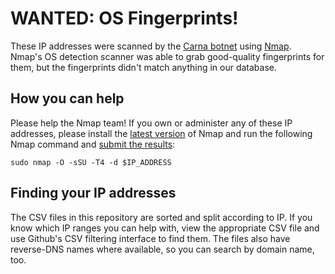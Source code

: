 WANTED: OS Fingerprints!
========================

These IP addresses were scanned by the [Carna
botnet](http://internetcensus2012.bitbucket.org/paper.html) using
[Nmap](http://nmap.org/).  Nmap's OS detection scanner was able to grab
good-quality fingerprints for them, but the fingerprints didn't match anything
in our database.

How you can help
----------------

Please help the Nmap team! If you own or administer any of these IP addresses,
please install the [latest version](http://nmap.org/download/) of Nmap and run
the following Nmap command and [submit the
results](http://insecure.org/cgi-bin/submit.cgi?new-os):

    sudo nmap -O -sSU -T4 -d $IP_ADDRESS

Finding your IP addresses
-------------------------

The CSV files in this repository are sorted and split according to IP. If you
know which IP ranges you can help with, view the appropriate CSV file and use
Github's CSV filtering interface to find them. The files also have reverse-DNS
names where available, so you can search by domain name, too.
